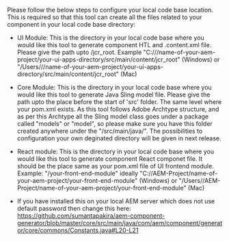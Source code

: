 Please follow the below steps to configure your local code base location. This is required so that this tool can create all the files related to your component in your local code base directory:

* UI Module: This is the directory in your local code base where you would like this tool to generate component HTL and .content.xml file. Please give the path upto /jcr_root. Example "C://<AEM-Project>/name-of-your-aem-project/your-ui-apps-directory/src/main/content/jcr_root" (Windows) or "/Users/<your-name>/<AEM-Project>/name-of-your-aem-project/your-ui-apps-directory/src/main/content/jcr_root" (Mac)
  
* Core Module: This is the directory in your local code base where you would like this tool to generate Java Sling model file. Please give the path upto the place before the start of 'src' folder. The same level where your pom.xml exists. As this tool follows Adobe Archtype structure, and as per this Archtype all the Sling model class goes under a package called "models" or "model", so please make sure you have this folder created anywhere under the "<your-code-base>/src/main/java/". The possibilities to configuration your own deginated directory will be given in next release. 
  
* React module: This is the directory in your local code base where you would like this tool to generate component React componet file. It should be the place same as your pom.xml file of UI frontend module. Example: "<your-code-base>/your-front-end-module" ideally "C://AEM-Project/name-of-your-aem-project/your-front-end-module" (Windows) or "/Users/<your-name>/AEM-Project/name-of-your-aem-project/your-front-end-module" (Mac)
  
* If you have installed this on your local AEM server which does not use default password then change this here: https://github.com/sumantapakira/aem-component-generator/blob/master/core/src/main/java/com/aem/component/generator/core/commons/Constants.java#L20-L21   

